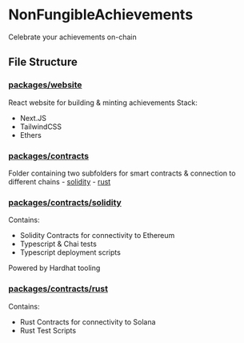 # NonFungibleAchievements
Celebrate your achievements on-chain

## File Structure

### [packages/website](/packages/website/)
React website for building & minting achievements
Stack:
- Next.JS
- TailwindCSS
- Ethers

### [packages/contracts](packages/contracts/)
Folder containing two subfolders for smart contracts & connection to different chains
    - [solidity](/packages/contracts/solidity)
    - [rust](/packages/contracts/rust)

### [packages/contracts/solidity](/packages/contracts/solidity/)
Contains:
- Solidity Contracts for connectivity to Ethereum
- Typescript & Chai tests
- Typescript deployment scripts

Powered by Hardhat tooling

### [packages/contracts/rust](/packages/contracts/rust/)
Contains:
- Rust Contracts for connectivity to Solana
- Rust Test Scripts